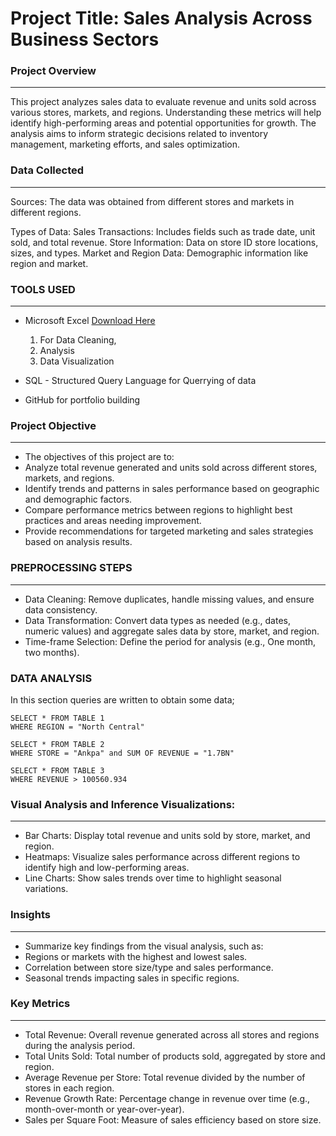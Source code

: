 # Project Title: Sales Analysis Across Business Sectors 

### Project Overview
---

This project analyzes sales data to evaluate revenue and units sold across various stores, markets, and regions. Understanding these metrics will help identify high-performing areas and potential opportunities for growth. The analysis aims to inform strategic decisions related to inventory management, marketing efforts, and sales optimization.

### Data Collected
---
Sources: The data was obtained from different stores and markets in different regions.

Types of Data:
Sales Transactions: Includes fields such as trade date, unit sold, and total revenue.
Store Information: Data on store ID store locations, sizes, and types.
Market and Region Data: Demographic information like region and market.

### TOOLS USED
---
- Microsoft Excel [Download Here](https//www.microsoft.com)
  1. For Data Cleaning,
  2. Analysis 
  3. Data Visualization
 
- SQL - Structured Query Language for Querrying of data
  
- GitHub for portfolio building

### Project Objective
---
  - The objectives of this project are to:
  - Analyze total revenue generated and units sold across different stores, 
    markets, and regions.
  - Identify trends and patterns in sales performance based on geographic and 
    demographic factors.
  - Compare performance metrics between regions to highlight best practices and 
    areas needing improvement.
  - Provide recommendations for targeted marketing and sales strategies based on 
    analysis results.

 ### PREPROCESSING STEPS
 ---
- Data Cleaning: Remove duplicates, handle missing values, and ensure data 
       consistency.
- Data Transformation: Convert data types as needed (e.g., dates, numeric 
       values) and aggregate sales data by store, market, and region.
- Time-frame Selection: Define the period for analysis (e.g., One month, two 
     months).

 ### DATA ANALYSIS   
In this section queries are written to obtain some data;

```
SELECT * FROM TABLE 1
WHERE REGION = "North Central"

SELECT * FROM TABLE 2
WHERE STORE = "Ankpa" and SUM OF REVENUE = "1.7BN"

SELECT * FROM TABLE 3
WHERE REVENUE > 100560.934
 ```


### Visual Analysis and Inference Visualizations:
---
  - Bar Charts: Display total revenue and units sold by store, market, and region.
  - Heatmaps: Visualize sales performance across different regions to identify 
   high and low-performing areas.
  - Line Charts: Show sales trends over time to highlight seasonal variations.


### Insights
---
- Summarize key findings from the visual analysis, such as:
 - Regions or markets with the highest and lowest sales.
 - Correlation between store size/type and sales performance.
 - Seasonal trends impacting sales in specific regions.
   
### Key Metrics
---
- Total Revenue: Overall revenue generated across all stores and regions during the analysis period.
- Total Units Sold: Total number of products sold, aggregated by store and region.
- Average Revenue per Store: Total revenue divided by the number of stores in each region.
- Revenue Growth Rate: Percentage change in revenue over time (e.g., month-over-month or year-over-year).
- Sales per Square Foot: Measure of sales efficiency based on store size.
